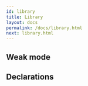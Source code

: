 ```yaml
---
id: library
title: Library
layout: docs
permalink: /docs/library.html
next: library.html
---
```


## Weak mode

## Declarations
